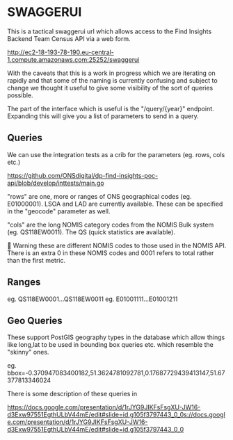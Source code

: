 # SWAGGERUI

This is a tactical swaggerui url which allows access to the Find Insights
Backend Team Census API via a web form.

http://ec2-18-193-78-190.eu-central-1.compute.amazonaws.com:25252/swaggerui

With the caveats that this is a work in progress which we are iterating on
rapidly and that some of the naming is currently confusing and subject to
change we thought it useful to give some visibility of the sort of queries
possible.

The part of the interface which is useful is the "/query/{year}" endpoint.
Expanding this will give you a list of parameters to send in a query.

## Queries

We can use the integration tests as a crib for the parameters (eg. rows, cols etc.)

https://github.com/ONSdigital/dp-find-insights-poc-api/blob/develop/inttests/main.go

"rows" are one, more or ranges of ONS geographical codes (eg. E01000001). LSOA
and LAD are currently available.  These can be specified in the "geocode"
parameter as well.

"cols" are the long NOMIS category codes from the NOMIS Bulk system (eg. QS118EW0011). The QS
(quick statistics are available).

 Warning these are different NOMIS codes to those used in the NOMIS API. There
is an extra 0 in these NOMIS codes and 0001 refers to total rather than the
first metric.

## Ranges

eg. QS118EW0001...QS118EW0011
eg. E01001111...E01001211

## Geo Queries

These support PostGIS geography types in the database which allow things like
long,lat to be used in bounding box queries etc. which resemble the "skinny"
ones.

eg. bbox=-0.370947083400182,51.3624781092781,0.17687729439413147,51.67377813346024

There is some description of these queries in

https://docs.google.com/presentation/d/1rJYG9JIKFsFsgXU-JW16-d3Exw97551EgthULbV44mE/edit#slide=id.g105f3797443_0_0s://docs.google.com/presentation/d/1rJYG9JIKFsFsgXU-JW16-d3Exw97551EgthULbV44mE/edit#slide=id.g105f3797443_0_0
